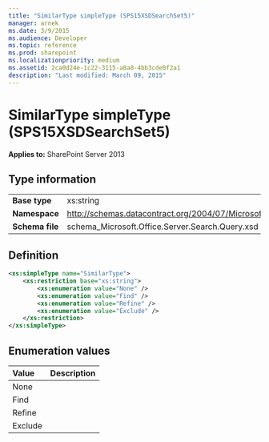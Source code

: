 ```yaml
---
title: "SimilarType simpleType (SPS15XSDSearchSet5)"
manager: arnek
ms.date: 3/9/2015
ms.audience: Developer
ms.topic: reference
ms.prod: sharepoint
ms.localizationpriority: medium
ms.assetid: 2ca0d24e-1c22-3115-a8a8-4bb3cde0f2a1
description: "Last modified: March 09, 2015"
---
```


# SimilarType simpleType (SPS15XSDSearchSet5)

**Applies to:** SharePoint Server 2013
  
## Type information

|||
|:-----|:-----|
|**Base type** <br/> |xs:string  <br/> |
|**Namespace** <br/> |http://schemas.datacontract.org/2004/07/Microsoft.Office.Server.Search.Query  <br/> |
|**Schema file** <br/> |schema_Microsoft.Office.Server.Search.Query.xsd  <br/> |
   
## Definition

```XML
<xs:simpleType name="SimilarType">
    <xs:restriction base="xs:string">
        <xs:enumeration value="None" />
        <xs:enumeration value="Find" />
        <xs:enumeration value="Refine" />
        <xs:enumeration value="Exclude" />
    </xs:restriction>
</xs:simpleType>

```

## Enumeration values

|**Value**|**Description**|
|:-----|:-----|
|None  <br/> ||
|Find  <br/> ||
|Refine  <br/> ||
|Exclude  <br/> ||
   

